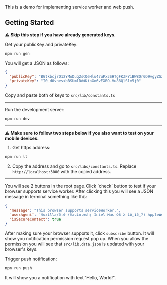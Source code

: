 This is a demo for implementing service worker and web push.

## Getting Started

**⚠️ Skip this step if you have already generated keys.**

Get your publicKey and privateKey:

```bash
npm run gen
```

You will get a JSON as follows:

```json
{
  "publicKey": "BGtkbcjrO12YMoDuq2sCQeHlu47uPx3SHTgFKZFYiBW8Qr0D9vgyZSZPdw6_4ZFEI9Snk1VEAj2qTYI1I1YxBXE",
  "privateKey": "I0_d0vnesxbBSUmlDdOKibGo6vEXRO-Vu88QlSlm5j0"
}
```

Copy and paste both of keys to `src/lib/constants.ts`

<hr />

Run the development server:

```bash
npm run dev
```

<hr />

**⚠️ Make sure to follow two steps below if you also want to test on your mobile devices.**

1. Get https address:

```bash
npm run lt
```

2. Copy the address and go to `src/libs/constants.ts`. Replace `http://localhost:3000` with the copied address.
<hr />
You will see 2 buttons in the root page. Click `check` button to test if your browser supports service worker. After clicking this you will see a JSON message in terminal something like this:

```json
{
  "message": "This browser supports serviceWorker.",
  "userAgent": "Mozilla/5.0 (Macintosh; Intel Mac OS X 10_15_7) AppleWebKit/537.36 (KHTML, like Gecko) Chrome/112.0.0.0 Safari/537.36",
  "isSecureContext": true
}
```

After making sure your browser supports it, click `subscribe` button. It will show you notification permission request pop up.
When you allow the permission you will see that `src/lib.data.json` is updated with your browser's keys.

Trigger push notification:

```bash
npm run push
```

It will show you a notification with text "Hello, World!".
